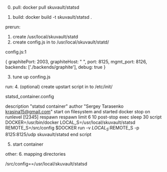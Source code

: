 0. pull:
	docker pull skuvault/statsd

0. build:
	docker build -t skuvault/statsd .

prerun:
1. create /usr/local/skuvault/statd
2. create config.js in to /usr/local/skuvault/statd/

config.js:1

{
  graphitePort: 2003,
  graphiteHost: " ",
  port: 8125,
  mgmt_port: 8126,
  backends: ['./backends/graphite'],
  debug: true
}

3. tune up confing.js

run:
4. (optional) create upstart script in to /etc/init/

statsd_container.config

description "statsd container"
author "Sergey Tarasenko krasina15@gmail.com"
start on filesystem and started docker
stop on runlevel [!2345]
respawn
respawn limit 6 10
post-stop exec sleep 30
script
        DOCKER=/usr/bin/docker
        LOCAL_S=/usr/local/skuvault/statsd
        REMOTE_S=/src/config
        $DOCKER run -v $LOCAL_S:$REMOTE_S -p 8125:8125/udp skuvault/statsd
end script

5. start container

other:
6. mapping directories

/src/config==/usr/local/skuvault/statsd
